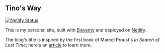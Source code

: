 ## Tino's Way

[![Netlify Status](https://api.netlify.com/api/v1/badges/cc935e08-dedc-46e2-82ad-343606e70c6d/deploy-status)](https://app.netlify.com/sites/tinochka/deploys)

This is my personal site, built with [Eleventy](https://www.11ty.dev/) and deployed on [Netlify](https://www.netlify.com/).

The blog's title is inspired by the first book of Marcel Proust's _In Search of Lost Time_; here's an [article](https://medium.com/@proustblogger/how-combray-will-make-you-fall-in-love-with-your-existence-swanns-way-pt-1-2265dff683c8#:~:text=Swann's%20way%20is%20the%20path,that%20he%20fantasized%20about%20meeting.) to learn more. 
